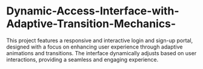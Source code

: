 # Dynamic-Access-Interface-with-Adaptive-Transition-Mechanics-
This project features a responsive and interactive login and sign-up portal, designed with a focus on enhancing user experience through adaptive animations and transitions. The interface dynamically adjusts based on user interactions, providing a seamless and engaging experience.
